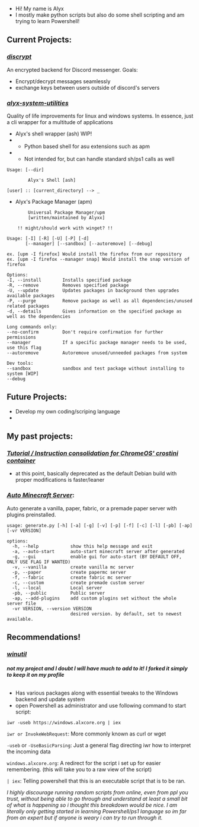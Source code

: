 - Hi! My name is Alyx
- I mostly make python scripts but also do some shell scripting and am trying to learn Powershell!

## Current Projects:

### *[discrypt](https://github.com/alyxxox/discrypt)*
An encrypted backend for Discord messenger.
Goals:
- Encrypt/decrypt messages seamlessly
- exchange keys between users outside of discord's servers

### *[alyx-system-utilities](https://github.com/7fours/alyx-system-utilities)*
Quality of life improvements for linux and windows systems. In essence, just a cli wrapper for a multitude of applications
- Alyx's shell wrapper (ash) WIP!
- - Python based shell for asu extensions such as apm
- - Not intended for, but can handle standard sh/ps1 calls as well
```
Usage: [--dir]
```
```
        Alyx's Shell [ash]
        
[user] :: [current_directory] --> _ 
```

- Alyx's Package Manager (apm)
```
        Universal Package Manager/upm     
        [written/maintained by Alyxx]
        
    !! might/should work with winget? !!

Usage: [-I] [-R] [-U] [-P] [-d]
       [--manager] [--sandbox] [--autoremove] [--debug]
       
ex. [upm -I firefox] Would install the firefox from our repository
ex. [upm -I firefox --manager snap] Would install the snap version of firefox

Options:
-I, --install        Installs specified package
-R, --remove         Removes specified package
-U, --update         Updates packages in background then upgrades available packages
-P, --purge          Remove package as well as all dependencies/unused related packages
-d, --details        Gives information on the specified package as well as the dependencies

Long commands only:
--no-confirm         Don't require confirmation for further permissions
--manager            If a specific package manager needs to be used, use this flag
--autoremove         Autoremove unused/unneeded packages from system

Dev tools:
--sandbox            sandbox and test package without installing to system [WIP]
--debug
```

## Future Projects:

- Develop my own coding/scriping language
- 

## My past projects:

### *[Tutorial / Instruction consolidation for ChromeOS' crostini container](https://github.com/7fours/crostini)*
- at this point, basically deprecated as the default Debian build with proper modifications is faster/leaner

### *[Auto Minecraft Server](https://github.com/7fours/auto-mcserver)*:
Auto generate a vanilla, paper, fabric, or a premade paper server with plugins preinstalled.

```
usage: generate.py [-h] [-a] [-g] [-v] [-p] [-f] [-c] [-l] [-pb] [-ap] [-vr VERSION]

options:
  -h, --help            show this help message and exit
  -a, --auto-start      auto-start minecraft server after generated
  -g, --gui             enable gui for auto-start (BY DEFAULT OFF, ONLY USE FLAG IF WANTED)
  -v, --vanilla         create vanilla mc server
  -p, --paper           create papermc server
  -f, --fabric          create fabric mc server
  -c, --custom          create premade custom server
  -l, --local           Local server
  -pb, --public         Public server
  -ap, --add-plugins    add custom plugins set without the whole server file
  -vr VERSION, --version VERSION
                        desired version. by default, set to newest available.
```
## Recommendations!
### *[winutil](https://github.com/7fours/winutil)* 
###### ***not my project and I doubt I will have much to add to it! I forked it simply to keep it on my profile***
- Has various packages along with essential tweaks to the Windows backend and update system
- open Powershell as administrator and use following command to start script:

```
iwr -useb https://windows.alxcore.org | iex
```
`iwr or InvokeWebRequest`: More commonly known as curl or wget

`-useb` or `-UseBasicParsing`: Just a general flag directing iwr how to interpret the incoming data

`windows.alxcore.org`: A redirect for the script i set up for easier remembering. (this will take you to a raw view of the script)

`| iex`: Telling powershell that this is an executable script that is to be ran.

*I highly discourage running random scripts from online, even from ppl you trust, without being able to go through and understand at least a small bit of what is happening so i thought this breakdown would be nice. I am literally only getting started in learning Powershell/ps1 language so im far from an expert but if anyone is weary i can try to run through it.*

